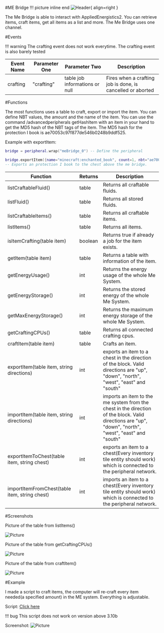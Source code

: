 #ME Bridge
!!! picture inline end
    ![Header](https://srendi.de/wp-content/uploads/2021/03/ME-Bridge.png){ align=right }

The Me Bridge is able to interact with AppliedEnergistics2.
You can retrieve items, craft items, get all items as a list and more. The Me Bridge uses one channel.

#Events

!!! warning
    The crafting event does not work everytime. The crafting event is also barely tested

| Event Name | Parameter One | Parameter Two | Description |
|------------|---------------|---------------|-------------|
| crafting | "crafting" | table job informations or null | Fires when a crafting job is done, is cancelled or aborted |


#Functions

The most functions uses a table to craft, export or import the item. You can define NBT values, the amount and the name of the item.
You can use the command /advancedperipherals getHashItem with an item in your hand to get the MD5 hash of the NBT tags of the item.
The MD5 hash for the protection I book is ae70053c97f877de546b0248b9ddf525.

Example with exportItem:

```lua
bridge = peripheral.wrap("meBridge_0") -- Define the peripheral

bridge.exportItem({name="minecraft:enchanted_book", count=1, nbt="ae70053c97f877de546b0248b9ddf525"}, "UP")
-- Exports an protection I book to the chest above the me bridge.
```

| Function | Returns | Description |
|----------|---------|-------------|
| listCraftableFluid() | table | Returns all craftable fluids. |
| listFluid()	| table | Returns all stored fluids.
| listCraftableItems() | table |	Returns all craftable items. |
| listItems() |	table | Returns all items. |
| isItemCrafting(table item) | boolean | Returns true if already a job for the item exists. |
| getItem(table item) | table | Returns a table with information of the item. |
| getEnergyUsage() | int |	Returns the energy usage of the whole Me System. |
| getEnergyStorage() | int |	Returns the stored energy of the whole Me System. |
| getMaxEnergyStorage() |	int | Returns the maximum energy storage of the whole Me System. |
| getCraftingCPUs() |	table | Returns all connected crafting cpus. |
| craftItem(table item)	| table | Crafts an item. |
| exportItem(table item, string directions) |	int | exports an item to a chest in the direction of the block. Valid directions are "up", "down", "north", "west", "east" and "south" |
| importItem(table item, string directions) |	int | imports an item to the me system from the chest in the direction of the block. Valid directions are "up", "down", "north", "west", "east" and "south" |
| exportItemToChest(table item, string chest) |	int |	exports an item to a chest(Every inventory tile entity should work) which is connected to the peripheral network. |
| importItemFromChest(table item, string chest) |	int |	imports an item to a chest(Every inventory tile entity should work) which is connected to the peripheral network. |

#Screenshots

Picture of the table from listItems()

![Picture](https://srendi.de/wp-content/uploads/2021/02/Bild_2021-02-05_231136.png)

Picture of the table from getCraftingCPUs()

![Picture](https://srendi.de/wp-content/uploads/2021/02/Bild_2021-02-05_231231.png)

Picture of the table from craftItem()

![Picture](https://srendi.de/wp-content/uploads/2021/02/Bild_2021-02-05_233210.png)


#Example

I made a script to craft items, the computer will re-craft every item needed(a specified amount) in the ME system. Everything is adjustable.

Script: [Click here](https://gist.github.com/Seniorendi/dbbe08502ce51d59173c3b5e119d3558)

!!! bug
    This script does not work on version above 3.10b

Screenshot:
![Picture](https://srendi.de/wp-content/uploads/2021/02/Bild_2021-02-05_233338.png)
